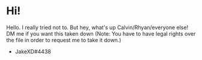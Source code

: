 # Hi!

Hello. I really tried not to. But hey, what's up Calvin/Rhyan/everyone else!
DM me if you want this taken down (Note: You have to have legal rights over the file in order to request me to take it down.)
 
 - JakeXD#4438
